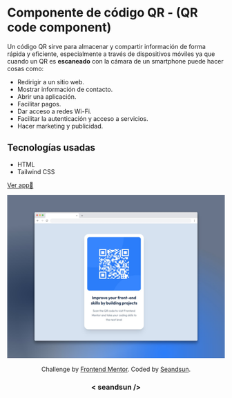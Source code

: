 # Componente de código QR - (QR code component)

Un código QR sirve para almacenar y compartir información de forma rápida y eficiente, especialmente a través de dispositivos móviles ya que cuando un QR es **escaneado** con la cámara de un smartphone puede hacer cosas como:

- Redirigir a un sitio web.
- Mostrar información de contacto.
- Abrir una aplicación.
- Facilitar pagos.
- Dar acceso a redes Wi-Fi.
- Facilitar la autenticación y acceso a servicios.
- Hacer marketing y publicidad.

## Tecnologías usadas

- HTML
- Tailwind CSS

[Ver app🔗](https://seandsun.github.io/monorepo-zero-html-css/04-qr-code-component-main/dist/)

![qr code component img demo](./assets/images/qr-code-component-img.jpg)

<div align="center">
  Challenge by <a href="https://www.frontendmentor.io?ref=challenge" target="_blank">Frontend Mentor</a>. 
  Coded by <a href="https://github.com/seandsun">Seandsun</a>.
</div>

 <h3 align="center">< seandsun /></h3>